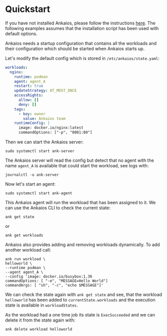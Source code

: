 # Quickstart

If you have not installed Ankaios, please follow the instructions
[here](installation.md). The following examples assumes that the
installation script has been used with default options.

Ankaios needs a startup configuration that contains all the workloads and their
configuration which should be started when Ankaios starts up.

Let's modify the default config which is stored in `/etc/ankaios/state.yaml`:

```yaml
workloads:
  nginx:
    runtime: podman
    agent: agent_A
    restart: true
    updateStrategy: AT_MOST_ONCE
    accessRights:
      allow: []
      deny: []
    tags:
      - key: owner
        value: Ankaios team
    runtimeConfig: |
      image: docker.io/nginx:latest
      commandOptions: ["-p", "8081:80"]
```

Then we can start the Ankaios server:

```shell
sudo systemctl start ank-server
```

The Ankaios server will read the config but detect that no agent with the name
`agent_A` is available that could start the workload, see logs with:

```shell
journalctl -u ank-server
```

Now let's start an agent:

```shell
sudo systemctl start ank-agent
```

This Ankaios agent will run the workload that has been assigned to it. We can
use the Ankaios CLI to check the current state:

```shell
ank get state
```

or

```shell
ank get workloads
```

Ankaios also provides adding and removing workloads dynamically.
To add another workload call:

```shell
ank run workload \
helloworld \
--runtime podman \
--agent agent_A \
--config 'image: docker.io/busybox:1.36
commandOptions: [ "-e", "MESSAGE=Hello World"]
commandArgs: [ "sh", "-c", "echo $MESSAGE"]'
```

We can check the state again with `ank get state` and see, that the workload
`helloworld` has been added to `currentState.workloads` and the execution
state is available in `workloadStates`.

As the workload had a one time job its state is `ExecSucceeded` and we can 
delete it from the state again with:

```shell
ank delete workload helloworld
```

